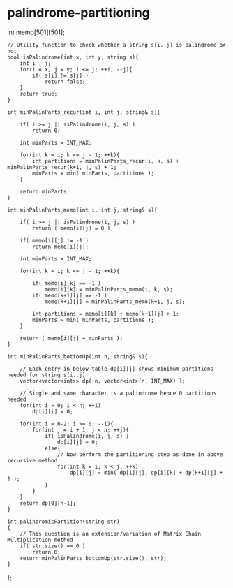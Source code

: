 # palindrome-partitioning

  int memo[501][501];

    // Utility function to check whether a string s[i..j] is palindrome or not
    bool isPalindrome(int x, int y, string s){
        int i , j;
        for(i = x, j = y; i <= j; ++i, --j){
            if( s[i] != s[j] )
                return false;
        }
        return true;
    }
    
    int minPalinParts_recur(int i, int j, string& s){
        
        if( i >= j || isPalindrome(i, j, s) )
            return 0;
            
        int minParts = INT_MAX;
        
        for(int k = i; k <= j - 1; ++k){
            int partitions = minPalinParts_recur(i, k, s) + minPalinParts_recur(k+1, j, s) + 1;
            minParts = min( minParts, partitions );
        }
        
        return minParts;
    }
    
    int minPalinParts_memo(int i, int j, string& s){
        
        if( i >= j || isPalindrome(i, j, s) )
            return ( memo[i][j] = 0 );
            
        if( memo[i][j] != -1 )
            return memo[i][j];
            
        int minParts = INT_MAX;
        
        for(int k = i; k <= j - 1; ++k){
            
            if( memo[i][k] == -1 )
                memo[i][k] = minPalinParts_memo(i, k, s);
            if( memo[k+1][j] == -1 )
                memo[k+1][j] = minPalinParts_memo(k+1, j, s);

            int partitions = memo[i][k] + memo[k+1][j] + 1;
            minParts = min( minParts, partitions );
        }
        
        return ( memo[i][j] = minParts );
    }
    
    int minPalinParts_bottomUp(int n, string& s){
        
        // Each entry in below table dp[i][j] shows minimum partitions needed for string s[i..j]
        vector<vector<int>> dp( n, vector<int>(n, INT_MAX) );
        
        // Single and same character is a palindrome hence 0 partitions needed
        for(int i = 0; i < n; ++i)
            dp[i][i] = 0;
            
        for(int i = n-2; i >= 0; --i){
            for(int j = i + 1; j < n; ++j){
                if( isPalindrome(i, j, s) )
                    dp[i][j] = 0;
                else{
                    // Now perform the partitioning step as done in above recursive method
                    for(int k = i; k < j; ++k)
                        dp[i][j] = min( dp[i][j], dp[i][k] + dp[k+1][j] + 1 );
                }
            }
        }
        return dp[0][n-1];  
    }
    
    int palindromicPartition(string str)
    {
        // This question is an extension/variation of Matrix Chain Multiplication method
        if( str.size() == 0 )
            return 0;
        return minPalinParts_bottomUp(str.size(), str);
    }
};
